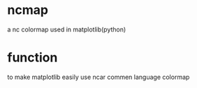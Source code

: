 # ncmap
a nc colormap used in matplotlib(python)

# function 
to make matplotlib easily use ncar commen language colormap 
